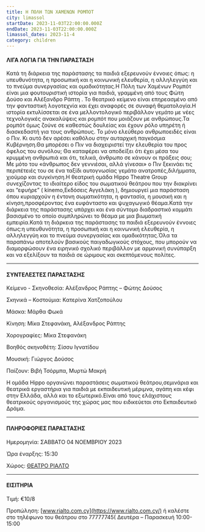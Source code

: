 ```yaml
---
title: Η ΠΟΛΗ ΤΩΝ ΧΑΜΕΝΩΝ ΡΟΜΠΟΤ
city: limassol
startDate: 2023-11-03T22:00:00.000Z
endDate: 2023-11-03T22:00:00.000Z
limassol_dates: 2023-11-4
category: children
---
```


#### ΛΙΓΑ ΛΟΓΙΑ ΓΙΑ ΤΗΝ ΠΑΡΑΣΤΑΣΗ

Κατά τη διάρκεια της παράστασης τα παιδιά εξερευνούν έννοιες όπως: η υπευθυνότητα, η προσωπική και η κοινωνική ελευθερία, η αλληλεγγύη και το πνεύμα συνεργασίας και ομαδικότητας.Η Πόλη των Χαμένων	Ρομπότ	είναι μια φουτουριστική	ιστορία	για παιδιά, γραμμένη από τους	Φώτη Δούσο και Αλέξανδρο Ράπτη	. Το θεατρικό κείμενο είναι επηρεασμένο από την φανταστική λογοτεχνία και έχει αναφορές σε συναφή θεματολογία.Η ιστορία εκτυλίσσεται σε ένα μελλοντολογικό περιβάλλον γεμάτο με νέες τεχνολογικές ανακαλύψεις και ρομπότ που μοιάζουν με ανθρώπους.Τα ρομπότ όμως ζούνε σε καθεστώς δουλείας και έχουν ρόλο υπηρέτη ή διασκεδαστή	για τους ανθρώπους.	Το μόνο ελεύθερο	ανθρωποειδές είναι ο Πιν. Κι αυτό δεν αρέσει	καθόλου στην	αυταρχική παγκόσμια Κυβέρνηση.Θα μπορέσει ο Πιν να διαχειριστεί την ελευθερία του προς όφελος του συνόλου;	Θα καταφέρει	να αποδείξει	ότι έχει μέσα του κρυμμένη ανθρωπιά και ότι, τελικά, άνθρωπο σε κάνουν οι πράξεις σου;	Με μότο του «άνθρωπος	δεν γεννιέσαι,	αλλά γίνεσαι»	ο Πιν ξεκινάει	τις περιπέτειές	του σε ένα ταξίδι	αυτογνωσίας	γεμάτο	ανατροπές,διλήμματα, χιούμορ και συγκίνηση.Η θεατρική ομάδα Hippo Theatre Group συνεχίζοντας το ιδιαίτερο είδος του σωματικού	θεάτρου	που την διακρίνει	και “εφυήρε”	( kinemo,Εκδόσεις	Αγγελάκη	), δημιουργεί	μια παράσταση	όπου κυριαρχούν	η έντονη	σωματικότητα,	η φαντασία,	η μουσική	και η κίνηση,προσφέροντας ένα ευφάνταστο και ψυχαγωγικό θέαμα.Κατά την διάρκεια	της παράστασης	υπάρχει	και ένα σύντομο διαδραστικό	κομμάτι	βασισμένο	το οποίο	συμπληρώνει	το θέαμα με μια βιωματική εμπειρία.Κατά τη διάρκεια της παράστασης τα παιδιά εξερευνούν έννοιες όπως:η υπευθυνότητα, η προσωπική και η κοινωνική ελευθερία, η αλληλεγγύη και το πνεύμα συνεργασίας και ομαδικότητας.Όλα τα παραπάνω	αποτελούν	βασικούς	παιγαδωγικούς	στόχους,	που μπορούν	να διαμορφώσουν	ένα ειρηνικό	σχολικό	περιβάλλον	με αρμονική	συνύπαρξη	και να εξελίξουν	τα παιδιά	σε ώριμους	και σκεπτόμενους πολίτες.

***

#### ΣΥΝΤΕΛΕΣΤΕΣ ΠΑΡΑΣΤΑΣΗΣ

Κείμενο - Σκηνοθεσία:	Αλέξανδρος Ράπτης – Φώτης Δούσος

Σκηνικά – Κοστούμια:	Κατερίνα Χατζοπούλου

Μάσκα: Μάρθα Φωκά

Κίνηση:	Μίκα Στεφανάκη, Αλέξανδρος Ράπτης

Χορογραφίες:	Μίκα Στεφανάκη

Βοηθός σκηνοθέτη: Σίσσυ Ιγνατίδου

Μουσική:	Γιώργος Δούσος

Παίζουν:	Βιβή Τσόρμπα, Μυρτώ Μακρή

Η ομάδα	Hippo	οργανώνει	παραστάσεις	σωματικού	θεάτρου,σεμινάρια και θεατρικά εργαστήρια για παιδιά με εκπαιδευτική μέριμνα, αγάπη και κέφι στην Ελλάδα, αλλά και το εξωτερικό.Είναι από τους ελάχιστους θεατρικούς οργανισμούς της χώρας μας που ειδικεύεται στο Εκπαιδευτικό Δράμα.

***

#### ΠΛΗΡΟΦΟΡΙΕΣ ΠΑΡΑΣΤΑΣΗΣ

Ημερομηνία: ΣΑΒΒΑΤΟ 04 ΝΟΕΜΒΡΙΟΥ 2023

Ώρα έναρξης: 15:30

Χώρος: [ΘΕΑΤΡΟ ΡΙΑΛΤΟ](https://www.google.com/maps/place/Rialto+Theatre/@34.679538,33.0432363,17z/data=!3m1!4b1!4m6!3m5!1s0x14e7331ab1ec9197:0xdf6e42bed1d077b1!8m2!3d34.679538!4d33.0458112!16s%2Fg%2F1xb0n5zr?entry=ttu)

***

#### ΕΙΣΙΤΗΡΙΑ

Τιμή: €10/8

Προπώληση: [www.rialto.com.cy](https://www.rialto.com.cy/)	ή καλέστε στο τηλέφωνο του θεάτρου στο	77777745( Δευτέρα	– Παρασκευή	10:00- 15:00 
